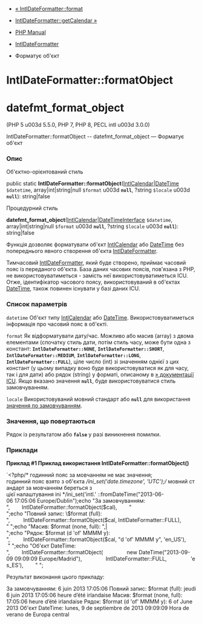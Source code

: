 - [« IntlDateFormatter::format](intldateformatter.format.md)
- [IntlDateFormatter::getCalendar
»](intldateformatter.getcalendar.md)

- [PHP Manual](index.md)
- [IntlDateFormatter](class.intldateformatter.md)
- Форматує об'єкт

# IntlDateFormatter::formatObject

# datefmt_format_object

(PHP 5 u003d 5.5.0, PHP 7, PHP 8, PECL intl u003d 3.0.0)

IntlDateFormatter::formatObject -- datefmt_format_object — Форматує
об'єкт

### Опис

Об'єктно-орієнтований стиль

public static
**IntlDateFormatter::formatObject**([IntlCalendar](class.intlcalendar.md)\|[DateTime](class.datetime.md)
`$datetime`, array\|int\|string\|null `$format` u003d **`null`**, ?string
`$locale` u003d **`null`**): string\|false

Процедурний стиль

**datefmt_format_object**([IntlCalendar](class.intlcalendar.md)\|[DateTimeInterface](class.datetimeinterface.md)
`$datetime`, array\|int\|string\|null `$format` u003d **`null`**, ?string
`$locale` u003d **`null`**): string\|false

Функція дозволяє форматувати об'єкт
[IntlCalendar](class.intlcalendar.md) або
[DateTime](class.datetime.md) без попереднього явного створення
об'єкта [IntlDateFormatter](class.intldateformatter.md).

Тимчасовий [IntlDateFormatter](class.intldateformatter.md), який
буде створено, приймає часовий пояс із переданого об'єкта. База даних
часових поясів, пов'язана з PHP, не використовуватиметься - замість неї
використовуватиметься ICU. Отже, ідентифікатор часового поясу,
використовуваний в об'єктах [DateTime](class.datetime.md), також повинен
існувати у базі даних ICU.

### Список параметрів

`datetime`
Об'єкт типу [IntlCalendar](class.intlcalendar.md) або
[DateTime](class.datetime.md). Використовуватиметься інформація про
часовий пояс в об'єкті.

`format`
Як відформатувати дату/час. Можливо або масив (array) з двома
елементами (спочатку стиль дати, потім стиль часу, може бути одна з
констант: **`IntlDateFormatter::NONE`**, **`IntlDateFormatter::SHORT`**,
**`IntlDateFormatter::MEDIUM`**, **`IntlDateFormatter::LONG`**,
**`IntlDateFormatter::FULL`**), ціле число (int) зі значенням однієї з
цих констант (у цьому випадку воно буде використовуватися як для часу,
так і для дати) або рядок (string) у форматі, описаному в
[» документації
ICU](https://unicode-org.github.io/icu/userguide/format_parse/datetime/#datetime-format-syntax).
Якщо вказано значення **`null`**, буде використовуватися стиль
замовчуванням.

`locale`
Використовуваний мовний стандарт або **`null`** для використання
[значення по
замовчуванням](intl.configuration.md#ini.intl.default-locale).

### Значення, що повертаються

Рядок із результатом або **`false`** у разі виникнення помилки.

### Приклади

**Приклад #1 Приклад використання **IntlDateFormatter::formatObject()****

`<?php/* годинний пояс за мовчанням не має значення; годинний пояс взято з об'єкта */ini_set('date.timezone', 'UTC');/* мовний стандарт за мовчанням береться з цієї налаштування ini */ini_set('intl.' ::fromDateTime("2013-06-06 17:05:06 Europe/Dublin");echo "За замовчуванням:
",        IntlDateFormatter::formatObject($cal),        "
";echo "Повний запис: \$format (full):
",         IntlDateFormatter::formatObject($cal, IntlDateFormatter::FULL),         "
";echo "Масив: \$format (none, full):
",|                                    
";echo "Рядок: \$format (d 'of' MMMM y):
",         IntlDateFormatter::formatObject($cal, "d 'of' MMMM y", 'en_US'),        "
";echo "Об'єкт DateTime:
",        IntlDateFormatter::formatObject(                new DateTime("2013-09-09 09:09:09 Europe/Madrid"),                IntlDateFormatter::FULL,                'es_ES'),        "
";

Результат виконання цього прикладу:

За замовчуванням:
6 juin 2013 17:05:06
Повний запис: $format (full):
jeudi 6 juin 2013 17:05:06 heure d’été irlandaise
Масив: $format (none, full):
17:05:06 heure d’été irlandaise
Рядок: $format (d 'of' MMMM y):
6 of June 2013
Об'єкт DateTime:
lunes, 9 de septiembre de 2013 09:09:09 Hora de verano de Europa central
